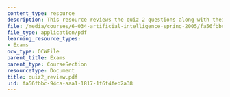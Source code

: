 ```yaml
---
content_type: resource
description: This resource reviews the quiz 2 questions along with their grading points.
file: /media/courses/6-034-artificial-intelligence-spring-2005/fa56fbbc94caaaa118171f6f4feb2a38_quiz2_review.pdf
file_type: application/pdf
learning_resource_types:
- Exams
ocw_type: OCWFile
parent_title: Exams
parent_type: CourseSection
resourcetype: Document
title: quiz2_review.pdf
uid: fa56fbbc-94ca-aaa1-1817-1f6f4feb2a38
---
```

